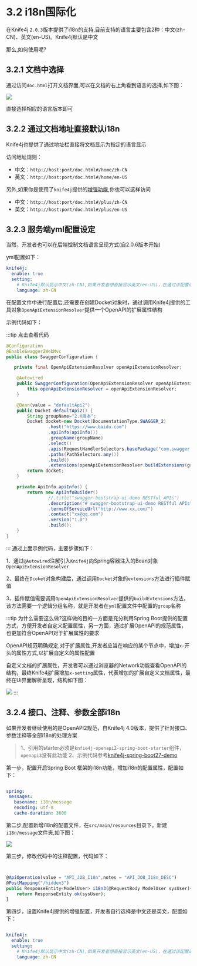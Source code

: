 # 3.2 i18n国际化


在Knife4j `2.0.3`版本提供了i18n的支持,目前支持的语言主要包含2种：中文(zh-CN)、英文(en-US)。Knife4j默认是中文

那么,如何使用呢?

## 3.2.1 文档中选择

通过访问`doc.html`打开文档界面,可以在文档的右上角看到语言的选择,如下图：

![](/knife4j/images/knife4j/i18n.png)

直接选择相应的语言版本即可

## 3.2.2 通过文档地址直接默认i18n

Knife4j也提供了通过地址栏直接将文档显示为指定的语言显示 

访问地址规则：

- 中文：`http://host:port/doc.html#/home/zh-CN`
- 英文：`http://host:port/doc.html#/home/en-US`

另外,如果你是使用了`knife4j`提供的[增强功能](/docs/features/enhance),你也可以这样访问


- 中文：`http://host:port/doc.html#/plus/zh-CN`
- 英文：`http://host:port/doc.html#/plus/en-US`

 
## 3.2.3 服务端yml配置设定


 当然，开发者也可以在后端控制文档语言呈现方式(自2.0.6版本开始)
 
 yml配置如下：
```yml
knife4j:
  enable: true
  setting:
    # Knife4j默认显示中文(zh-CN),如果开发者想直接显示英文(en-US)，在通过该配置进行设置即可
    language: zh-CN
```

在配置文件中进行配置后,还需要在创建Docket对象时，通过调用Knife4j提供的工具对象`OpenApiExtensionResolver`提供一个OpenAPI的扩展属性结构


示例代码如下：

:::tip 点击查看代码
```java
@Configuration
@EnableSwagger2WebMvc
public class SwaggerConfiguration {

   private final OpenApiExtensionResolver openApiExtensionResolver;

    @Autowired
    public SwaggerConfiguration(OpenApiExtensionResolver openApiExtensionResolver) {
        this.openApiExtensionResolver = openApiExtensionResolver;
    }

    @Bean(value = "defaultApi2")
    public Docket defaultApi2() {
        String groupName="2.X版本";
        Docket docket=new Docket(DocumentationType.SWAGGER_2)
                .host("https://www.baidu.com")
                .apiInfo(apiInfo())
                .groupName(groupName)
                .select()
                .apis(RequestHandlerSelectors.basePackage("com.swagger.bootstrap.ui.demo.new2"))
                .paths(PathSelectors.any())
                .build()
                .extensions(openApiExtensionResolver.buildExtensions(groupName));
        return docket;
    }

    private ApiInfo apiInfo() {
        return new ApiInfoBuilder()
                //.title("swagger-bootstrap-ui-demo RESTful APIs")
                .description("# swagger-bootstrap-ui-demo RESTful APIs")
                .termsOfServiceUrl("http://www.xx.com/")
                .contact("xx@qq.com")
                .version("1.0")
                .build();
    }
}
```
:::
通过上面示例代码，主要步骤如下：

1、通过`@Autowired`注解引入`Knife4j`向Spring容器注入的Bean对象`OpenApiExtensionResolver`

2、最终在`Dcoket`对象构建后，通过调用`Docket`对象的`extensions`方法进行插件赋值

3、插件赋值需要调用`OpenApiExtensionResolver`提供的`buildExtensions`方法，该方法需要一个逻辑分组名称，就是开发者在`yml`配置文件中配置的`group`名称

:::tip
为什么需要这么做?这样做的目的一方面是充分利用Spring Boot提供的配置方式，方便开发者自定义配置属性，另一方面，通过扩展OpenAPI的规范属性，也更加符合OpenAPI对于扩展属性的要求

OpenAPI规范明确规定,对于扩展属性,开发者应当在响应的某个节点中，增加`x-`开头的属性方式,以扩展自定义的属性配置

自定义文档的扩展属性，开发者可以通过浏览器的Network功能查看OpenAPI的结构，最终Knife4j扩展增加`x-setting`属性，代表增加的扩展自定义文档属性，最终在Ui界面解析呈现，结构如下图：

![](/knife4j/images/documentation/language.png)
:::

 
 ## 3.2.4 接口、注释、参数全部i18n

 如果开发者继续使用的是OpenAPI2规范，自Knife4j 4.0版本，提供了针对接口、参数注释等全部i18n的处理方案

 > 1、引用的starter必须是`knfie4j-openapi2-spring-boot-starter`组件，`openapi3`没有此功能
 > 2、示例代码参考[knife4j-spring-boot27-demo](https://gitee.com/xiaoym/swagger-bootstrap-ui-demo/tree/master/knife4j-spring-boot27-demo)


 第一步，配置开启Spring Boot 框架的i18n功能，增加i18n的配置属性，配置如下：

 ```yml

spring:
  messages:
    basename: i18n/message
    encoding: utf-8
    cache-duration: 3600

 ```

 第二步,配置新增i18n的配置文件，在`src/main/resources`目录下，新建`i18n/message`文件夹,如下图：

![](/images/website/i18n/i18n_message.png)


第三步，修改代码中的注释配置，代码如下：

```javascript


@ApiOperation(value = "API_JOB_I18n",notes = "API_JOB_I18n_DESC")
@PostMapping("/hidden3")
public ResponseEntity<ModelUser> i18n3(@RequestBody ModelUser sysUser){
    return ResponseEntity.ok(sysUser);
}

```

第四步，设置Knife4j提供的增强配置，开发者自行选择是中文还是英文，配置如下：

```yml

knife4j:
  enable: true
  setting:
    # Knife4j默认显示中文(zh-CN),如果开发者想直接显示英文(en-US)，在通过该配置进行设置即可
    language: zh-CN
```